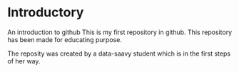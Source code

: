 # Introductory
An introduction to github
This is my first repository in github.
This repository has been made for educating purpose.

The reposity was created by a data-saavy student which is in the first steps of her way. 
